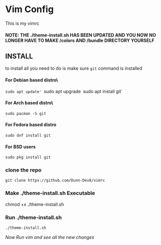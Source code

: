 # Vim Config
This is my vimrc

#### NOTE: THE ./theme-install.sh HAS BEEN UPDATED AND YOU NOW NO LONGER HAVE TO MAKE /colors AND /bundle DIRECTORY YOURSELF

## INSTALL 
to install all you need to do is make sure `git` command is installed

####  For Debian based distro\ 
`sudo apt update'
`sudo apt upgrade`
`sudo apt install git`

#### For Arch based distro\
`sudo pacman -S git`

#### For Fedora based distro
`sudo dnf install git`

#### For BSD users
`sudo pkg install git`

### clone the repo
`git clone https://github.com/Dunn-Dev8/vimrc`

### Make ./theme-install.sh Executable
chmod +x ./theme-install.sh

### Run ./theme-install.sh
`./theme-install.sh`

*Now Run vim and see all the new changes*


